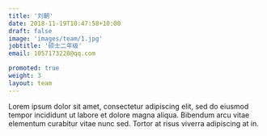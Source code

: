 ```yaml
---
title: '刘朝'
date: 2018-11-19T10:47:58+10:00
draft: false
image: 'images/team/1.jpg'
jobtitle: '硕士二年级'
email: 1057173228@qq.com

promoted: true
weight: 3
layout: team
---
```


Lorem ipsum dolor sit amet, consectetur adipiscing elit, sed do eiusmod tempor incididunt ut labore et dolore magna aliqua. Bibendum arcu vitae elementum curabitur vitae nunc sed. Tortor at risus viverra adipiscing at in.
